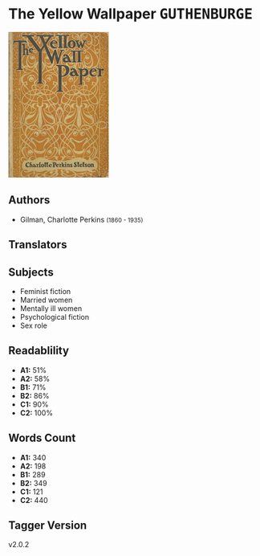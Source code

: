 # The Yellow Wallpaper <kbd>GUTHENBURGE</kbd>

![](./cover.medium.jpg "")

## Authors


 - Gilman, Charlotte Perkins <small>(1860 - 1935)</small>

## Translators



## Subjects


 - Feminist fiction
 - Married women
 - Mentally ill women
 - Psychological fiction
 - Sex role

## Readablility


 - **A1:** 51%
 - **A2:** 58%
 - **B1:** 71%
 - **B2:** 86%
 - **C1:** 90%
 - **C2:** 100%

## Words Count


 - **A1:** 340
 - **A2:** 198
 - **B1:** 289
 - **B2:** 349
 - **C1:** 121
 - **C2:** 440

## Tagger Version


v2.0.2
